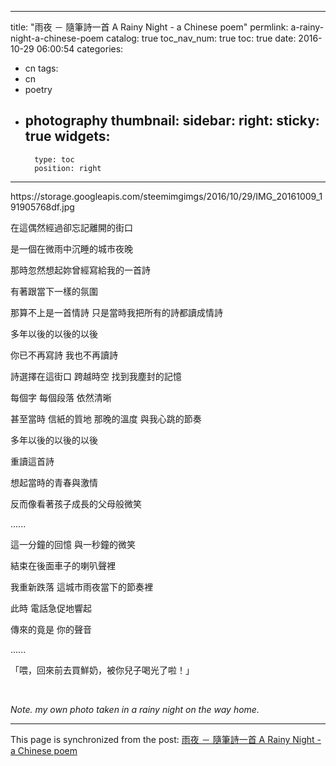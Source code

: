 
---
title: "雨夜 － 隨筆詩一首  A Rainy Night - a Chinese poem"
permlink: a-rainy-night-a-chinese-poem
catalog: true
toc_nav_num: true
toc: true
date: 2016-10-29 06:00:54
categories:
- cn
tags:
- cn
- poetry
- photography
thumbnail: 
sidebar:
    right:
        sticky: true
widgets:
    -
        type: toc
        position: right
---


<html>
<p>https://storage.googleapis.com/steemimgimgs/2016/10/29/IMG_20161009_191905768df.jpg</p>
<p>在這偶然經過卻忘記離開的街口</p>
<p>是一個在微雨中沉睡的城市夜晚</p>
<p>那時忽然想起妳曾經寫給我的一首詩</p>
<p>有著跟當下一樣的氛圍</p>
<p>那算不上是一首情詩 只是當時我把所有的詩都讀成情詩</p>
<p>多年以後的以後的以後</p>
<p>你已不再寫詩 我也不再讀詩</p>
<p>詩選擇在這街口 跨越時空 找到我塵封的記憶</p>
<p>每個字 每個段落 依然清晰</p>
<p>甚至當時 信紙的質地 那晚的溫度 與我心跳的節奏</p>
<p>多年以後的以後的以後</p>
<p>重讀這首詩</p>
<p>想起當時的青春與激情&nbsp;</p>
<p>反而像看著孩子成長的父母般微笑</p>
<p>......</p>
<p>這一分鐘的回憶 與一秒鐘的微笑</p>
<p>結束在後面車子的喇叭聲裡</p>
<p>我重新跌落 這城市雨夜當下的節奏裡</p>
<p>此時 電話急促地響起</p>
<p>傳來的竟是 你的聲音</p>
<p>......</p>
<p>「喂，回來前去買鮮奶，被你兒子喝光了啦！」</p>
<p><br></p>
<p><em>Note. my own photo taken in a rainy night on the way home.</em></p>
</html>

- - -

This page is synchronized from the post: [雨夜 － 隨筆詩一首  A Rainy Night - a Chinese poem](https://steemit.com/@deanliu/a-rainy-night-a-chinese-poem)
